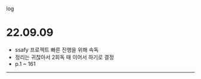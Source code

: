 log
# 22.09.09
* ssafy 프로젝트 빠른 진행을 위해 속독   
* 정리는 귀찮아서 2회독 때 이어서 하기로 결정
* p.1 ~ 161
-----------------------